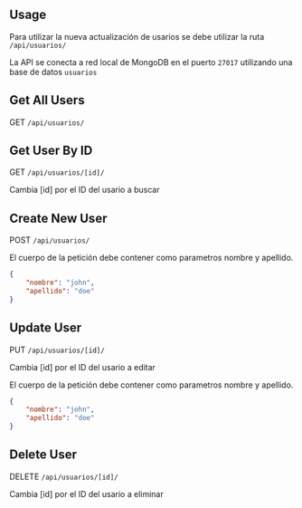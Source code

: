 ## Usage
Para utilizar la nueva actualización de usarios se debe utilizar la ruta `/api/usuarios/`

La API se conecta a red local de MongoDB en el puerto `27017` utilizando una base de datos `usuarios`

## Get All Users
GET `/api/usuarios/`

## Get User By ID
GET `/api/usuarios/[id]/`

Cambia [id] por el ID del usario a buscar

## Create New User
POST `/api/usuarios/`

El cuerpo de la petición debe contener como parametros nombre y apellido.
```json
{
    "nombre": "john",
    "apellido": "doe"
}
```

## Update User
PUT `/api/usuarios/[id]/`

Cambia [id] por el ID del usario a editar

El cuerpo de la petición debe contener como parametros nombre y apellido.
```json
{
    "nombre": "john",
    "apellido": "doe"
}
```

## Delete User
DELETE `/api/usuarios/[id]/`

Cambia [id] por el ID del usario a eliminar